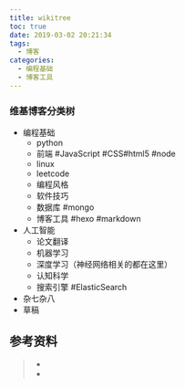 ```yaml
---
title: wikitree
toc: true
date: 2019-03-02 20:21:34
tags:
  - 博客
categories:
  - 编程基础
  - 博客工具
---
```




### 维基博客分类树

- 编程基础
  - python
  - 前端 #JavaScript #CSS#html5 #node
  - linux
  - leetcode
  - 编程风格
  - 软件技巧
  - 数据库 #mongo
  - 博客工具 #hexo #markdown
- 人工智能
  - 论文翻译
  - 机器学习
  - 深度学习（神经网络相关的都在这里）
  - 认知科学
  - 搜索引擎 #ElasticSearch
- 杂七杂八
- 草稿



## 参考资料
> - []()
> - []()
